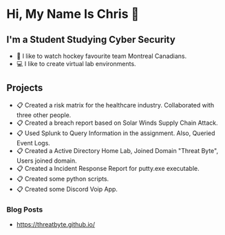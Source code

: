 # Hi, My Name Is Chris 👋 


## I'm a Student Studying Cyber Security

- 🏒 I like to watch hockey favourite team Montreal Canadians.
- 💻 I like to create virtual lab environments.

## Projects

- 📋 Created a risk matrix for the healthcare industry. Collaborated with three other people.
- 📋 Created a breach report based on Solar Winds Supply Chain Attack.
- 📋 Used Splunk to Query Information in the assignment. Also, Queried Event Logs.
- 📋 Created a Active Directory Home Lab, Joined Domain "Threat Byte", Users joined domain.
- 📋 Created a Incident Response Report for putty.exe executable.
- 📋 Created some python scripts.
- 📋 Created some Discord Voip App.

### Blog Posts

- https://threatbyte.github.io/
